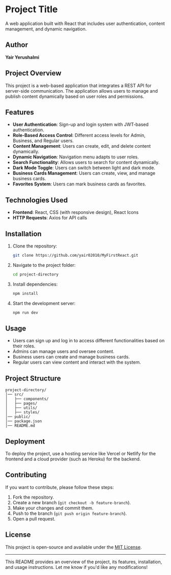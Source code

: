 # Project Title
A web application built with React that includes user authentication, content management, and dynamic navigation.

## Author
**Yair Yerushalmi**

## Project Overview
This project is a web-based application that integrates a REST API for server-side communication. The application allows users to manage and publish content dynamically based on user roles and permissions.

## Features
- **User Authentication**: Sign-up and login system with JWT-based authentication.
- **Role-Based Access Control**: Different access levels for Admin, Business, and Regular users.
- **Content Management**: Users can create, edit, and delete content dynamically.
- **Dynamic Navigation**: Navigation menu adapts to user roles.
- **Search Functionality**: Allows users to search for content dynamically.
- **Dark Mode Toggle**: Users can switch between light and dark mode.
- **Business Cards Management**: Users can create, view, and manage business cards.
- **Favorites System**: Users can mark business cards as favorites.

## Technologies Used
- **Frontend**: React, CSS (with responsive design), React Icons
- **HTTP Requests**: Axios for API calls

## Installation
1. Clone the repository:
   ```sh
   git clone https://github.com/yair02010/MyFirstReact.git
   ```
2. Navigate to the project folder:
   ```sh
   cd project-directory
   ```
3. Install dependencies:
   ```sh
   npm install
   ```
4. Start the development server:
   ```sh
   npm run dev
   ```

## Usage
- Users can sign up and log in to access different functionalities based on their roles.
- Admins can manage users and oversee content.
- Business users can create and manage business cards.
- Regular users can view content and interact with the system.

## Project Structure
```
project-directory/
│── src/
│   ├── components/
│   ├── pages/
│   ├── utils/
│   ├── styles/
│── public/
│── package.json
│── README.md
```

## Deployment
To deploy the project, use a hosting service like Vercel or Netlify for the frontend and a cloud provider (such as Heroku) for the backend.

## Contributing
If you want to contribute, please follow these steps:
1. Fork the repository.
2. Create a new branch (`git checkout -b feature-branch`).
3. Make your changes and commit them.
4. Push to the branch (`git push origin feature-branch`).
5. Open a pull request.

## License
This project is open-source and available under the [MIT License](LICENSE).

---
This README provides an overview of the project, its features, installation, and usage instructions. Let me know if you'd like any modifications!

